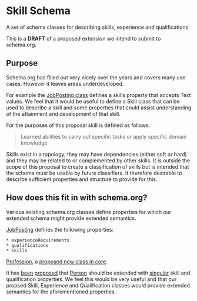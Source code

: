 # Skill Schema

A set of schema classes for describing skills, experience and qualifications

This is a **DRAFT** of a proposed extension we intend to submit to schema.org.

## Purpose

Schema.org has filled out very nicely over the years and covers many use cases.
However it leaves areas underdeveloped.

For example the [JobPosting class](http://schema.org/JobPosting) defines a
skills property that accepts Text values. We feel that it would be useful to
define a Skill class that can be used to describe a skill and some properties
that could assist understanding of the attainment and development of that skill.

For the purposes of this proposal skill is defined as follows:

> Learned abilities to carry out specific tasks or apply specific domain knowledge

Skills exist in a topology, they may have dependencies (either soft or hard) 
and they may be related to or complemented by other skills. It is outside the
scope of this proposal to create a classification of skills but is intended
that the schema must be usable by future classifiers. It therefore desirable
to describe sufficient properties and structure to provide for this.

## How does this fit in with schema.org?

Various existing schema.org classes define properties for which our extended
schema might provide extended semantics.

[JobPosting](http://schema.org/JobPosting) defines the following properties:

	* experienceRequirements
	* qualifications
	* skills
	
[Profession](http://schema.org/Profession), a [proposed new class in core](https://www.w3.org/2015/11/06-schemed-minutes.html).
	
It has [been](https://github.com/schemaorg/schemaorg/issues/789) 
[proposed](https://github.com/schemaorg/schemaorg/issues/807#issuecomment-144746086)
that [Person](http://schema.org/Person) should be extended with
[singular](https://www.w3.org/wiki/WebSchemas/Singularity) skill and
qualification properties. We feel this would be very useful and that our
propsed Skill, Experience and Qualification classes would provide extended
semantics for the aforementioned properties.
